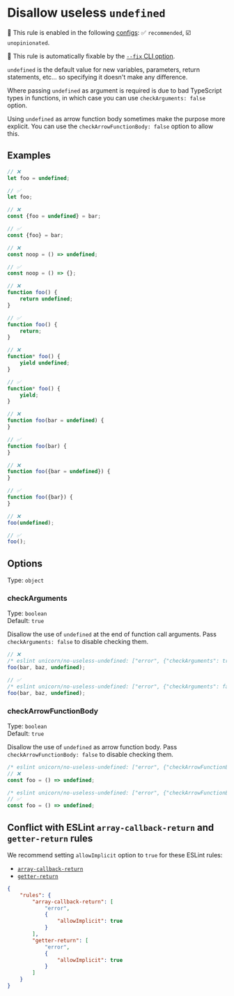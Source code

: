 # Disallow useless `undefined`

💼 This rule is enabled in the following [configs](https://github.com/sindresorhus/eslint-plugin-unicorn#recommended-config): ✅ `recommended`, ☑️ `unopinionated`.

🔧 This rule is automatically fixable by the [`--fix` CLI option](https://eslint.org/docs/latest/user-guide/command-line-interface#--fix).

<!-- end auto-generated rule header -->
<!-- Do not manually modify this header. Run: `npm run fix:eslint-docs` -->

`undefined` is the default value for new variables, parameters, return statements, etc… so specifying it doesn't make any difference.

Where passing `undefined` as argument is required is due to bad TypeScript types in functions, in which case you can use `checkArguments: false` option.

Using `undefined` as arrow function body sometimes make the purpose more explicit. You can use the `checkArrowFunctionBody: false` option to allow this.

## Examples

```js
// ❌
let foo = undefined;

// ✅
let foo;
```

```js
// ❌
const {foo = undefined} = bar;

// ✅
const {foo} = bar;
```

```js
// ❌
const noop = () => undefined;

// ✅
const noop = () => {};
```

```js
// ❌
function foo() {
	return undefined;
}

// ✅
function foo() {
	return;
}
```

```js
// ❌
function* foo() {
	yield undefined;
}

// ✅
function* foo() {
	yield;
}
```

```js
// ❌
function foo(bar = undefined) {
}

// ✅
function foo(bar) {
}
```

```js
// ❌
function foo({bar = undefined}) {
}

// ✅
function foo({bar}) {
}
```

```js
// ❌
foo(undefined);

// ✅
foo();
```

## Options

Type: `object`

### checkArguments

Type: `boolean`\
Default: `true`

Disallow the use of `undefined` at the end of function call arguments. Pass `checkArguments: false` to disable checking them.

```js
// ❌
/* eslint unicorn/no-useless-undefined: ["error", {"checkArguments": true}] */
foo(bar, baz, undefined);
```

```js
// ✅
/* eslint unicorn/no-useless-undefined: ["error", {"checkArguments": false}] */
foo(bar, baz, undefined);
```

### checkArrowFunctionBody

Type: `boolean`\
Default: `true`

Disallow the use of `undefined` as arrow function body. Pass `checkArrowFunctionBody: false` to disable checking them.

```js
/* eslint unicorn/no-useless-undefined: ["error", {"checkArrowFunctionBody": true}] */
// ❌
const foo = () => undefined;
```

```js
/* eslint unicorn/no-useless-undefined: ["error", {"checkArrowFunctionBody": false}] */
// ✅
const foo = () => undefined;
```

## Conflict with ESLint `array-callback-return` and `getter-return` rules

We recommend setting `allowImplicit` option to `true` for these ESLint rules:

- [`array-callback-return`](https://eslint.org/docs/rules/array-callback-return#options)
- [`getter-return`](https://eslint.org/docs/rules/getter-return#options)

```json
{
	"rules": {
		"array-callback-return": [
			"error",
			{
				"allowImplicit": true
			}
		],
		"getter-return": [
			"error",
			{
				"allowImplicit": true
			}
		]
	}
}
```
